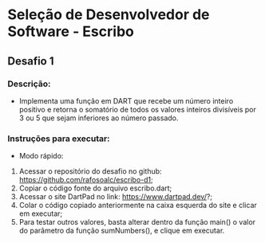 # Seleção de Desenvolvedor de Software - Escribo

## Desafio 1

### Descrição:

- Implementa uma função em DART que recebe um número inteiro positivo e retorna o
somatório de todos os valores inteiros divisíveis por 3 ou 5 que sejam inferiores ao
número passado.

### Instruções para executar:

- Modo rápido: 


1. Acessar o repositório do desafio no github: https://github.com/rafosoalc/escribo-d1;
2. Copiar o código fonte do arquivo escribo.dart;
3. Acessar o site DartPad no link: https://www.dartpad.dev/?;
4. Colar o código copiado anteriormente na caixa esquerda do site e clicar em executar; 
5. Para testar outros valores, basta alterar dentro da função main() o valor do parâmetro da função sumNumbers(), e clique em executar.

